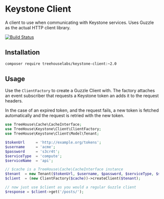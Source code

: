 Keystone Client
===============

A client to use when communicating with Keystone services. Uses Guzzle as the
actual HTTP client library.

[![Build Status](https://travis-ci.org/treehouselabs/keystone-client.svg)](https://travis-ci.org/treehouselabs/keystone-client)

## Installation

```sh
composer require treehouselabs/keystone-client:~2.0
```

## Usage

Use the `ClientFactory` to create a Guzzle Client with. The factory attaches an
event subscriber that requests a Keystone token an adds it to the request
headers.

In the case of an expired token, and the request fails, a new token is fetched
automatically and the request is retried with the new token.


```php
use TreeHouse\Cache\CacheInterface;
use TreeHouse\Keystone\Client\ClientFactory;
use TreeHouse\Keystone\Client\Model\Tenant;

$tokenUrl     = 'http://example.org/tokens';
$username     = 'acme';
$password     = 's3cr4t';
$serviceType  = 'compute';
$serviceName  = 'api';

// $cache is a TreeHouse\Cache\CacheInterface instance
$tenant  = new Tenant($tokenUrl, $username, $password, $serviceType, $serviceName);
$client  = (new ClientFactory($cache))->createClient($tenant);

// now just use $client as you would a regular Guzzle client
$response = $client->get('/posts/');
```
